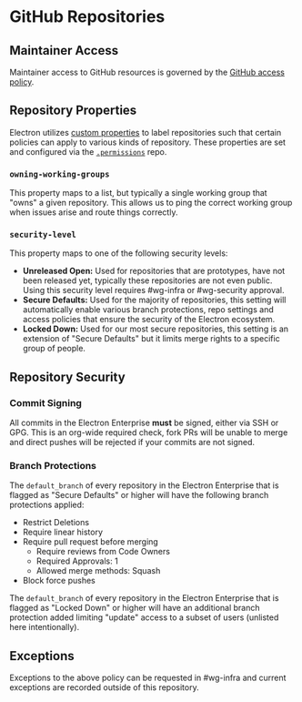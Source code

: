# GitHub Repositories

## Maintainer Access

Maintainer access to GitHub resources is governed by the [GitHub access policy](./access/github.md).

## Repository Properties

Electron utilizes [custom properties](https://docs.github.com/en/organizations/managing-organization-settings/managing-custom-properties-for-repositories-in-your-organization#about-custom-properties) to label repositories such that certain policies can apply to various kinds of repository. These properties are set and configured via the [`.permissions`](https://github.com/electron/.permissions) repo.

### `owning-working-groups`

This property maps to a list, but typically a single working group that "owns" a given repository. This allows us to ping the correct working group when issues arise and route things correctly.

### `security-level`

This property maps to one of the following security levels:

* **Unreleased Open:** Used for repositories that are prototypes, have not been released yet, typically these repositories are not even public. Using this security level requires #wg-infra or #wg-security approval.
* **Secure Defaults:** Used for the majority of repositories, this setting will automatically enable various branch protections, repo settings and access policies that ensure the security of the Electron ecosystem.
* **Locked Down:** Used for our most secure repositories, this setting is an extension of "Secure Defaults" but it limits merge rights to a specific group of people.

## Repository Security

### Commit Signing

All commits in the Electron Enterprise **must** be signed, either via SSH or GPG. This is an org-wide required check, fork PRs will be unable to merge and direct pushes will be rejected if your commits are not signed.

### Branch Protections

The `default_branch` of every repository in the Electron Enterprise that is flagged as "Secure Defaults" or higher will have the following branch protections applied:

* Restrict Deletions
* Require linear history
* Require pull request before merging
  * Require reviews from Code Owners
  * Required Approvals: 1
  * Allowed merge methods: Squash
* Block force pushes

The `default_branch` of every repository in the Electron Enterprise that is flagged as "Locked Down" or higher will have an additional branch protection added limiting "update" access to a subset of users (unlisted here intentionally).

## Exceptions

Exceptions to the above policy can be requested in #wg-infra and current exceptions are recorded outside of this repository.